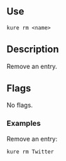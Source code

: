 ## Use

`kure rm <name>`

## Description

Remove an entry.

## Flags 

No flags.

### Examples

Remove an entry:
```
kure rm Twitter
```
